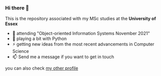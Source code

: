 ### Hi there 👋

This is the repository associated with my MSc studies at the <b>University of Essex</b>

- 🔭 attending "Object-oriented Information Systems November 2021"
- 🌱 playing a bit with Python
- ⚡ getting new ideas from the most recent advancements in Computer Science
- 📫 Send me a message if you want to get in touch

you can also check <a href="https://github.com/alros">my other profile</a>

<!--
**ros101/ros101** is a ✨ _special_ ✨ repository because its `README.md` (this file) appears on your GitHub profile.

Here are some ideas to get you started:

- 🔭 I’m currently working on ...
- 🌱 I’m currently learning ...
- 👯 I’m looking to collaborate on ...
- 🤔 I’m looking for help with ...
- 💬 Ask me about ...
- 📫 How to reach me: ...
- 😄 Pronouns: ...
- ⚡ Fun fact: ...
-->
